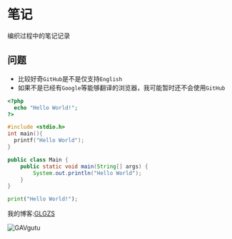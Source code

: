 # 笔记

编织过程中的笔记记录

## 问题
* 比较好奇`GitHub`是不是仅支持`English`
* 如果不是已经有`Google`等能够翻译的浏览器，我可能暂时还不会使用`GitHub`

```php
<?php
  echo "Hello World!";
?>
```
```c
#include <stdio.h>
int main(){
  printf("Hello World");
}
```
```java
public class Main {
    public static void main(String[] args) {
        System.out.println("Hello World");
    }
}
```
```python
print("Hello World!");
```

我的博客:[GLGZS](https://blog.glgzs.com)

![GAVgutu](https://avatars.githubusercontent.com/u/101438028?v=4)
